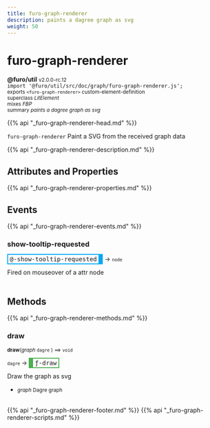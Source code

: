 ```yaml
---
title: furo-graph-renderer
description: paints a dagree graph as svg
weight: 50
---
```


# furo-graph-renderer
**@furo/util** <small>v2.0.0-rc.12</small>
<br>`import '@furo/util/src/doc/graph/furo-graph-renderer.js';`<small>
<br>exports `<furo-graph-renderer>` custom-element-definition
<br>superclass *LitElement*
<br> mixes *FBP*</small>
<br><small>summary *paints a dagree graph as svg*</small>

{{% api "_furo-graph-renderer-head.md" %}}

`furo-graph-renderer`
Paint a SVG from the received graph data

{{% api "_furo-graph-renderer-description.md" %}}


## Attributes and Properties
{{% api "_furo-graph-renderer-properties.md" %}}




## Events
{{% api "_furo-graph-renderer-events.md" %}}

### **show-tooltip-requested**
<span  style="border-width:2px 10px 2px 2px; border-style: solid;border-color:  rgb(2, 168, 244);font-family:monospace; padding:2px 4px;">@-show-tooltip-requested</span>
→ <small>`node`</small>

 Fired on mouseover of a attr node
<br><br>

## Methods
{{% api "_furo-graph-renderer-methods.md" %}}


### **draw**
<small>**draw**(*graph* `dagre` ) ⟹ `void`</small>

<small>`dagre` </small> →
<span  style="border-width:2px 2px 2px 10px; border-style: solid;border-color:  rgb(76, 175, 80);font-family:monospace; padding:2px 4px;">ƒ-draw</span>

Draw the graph as svg

- <small>*graph* Dagre graph</small>
<br><br>





{{% api "_furo-graph-renderer-footer.md" %}}
{{% api "_furo-graph-renderer-scripts.md" %}}
